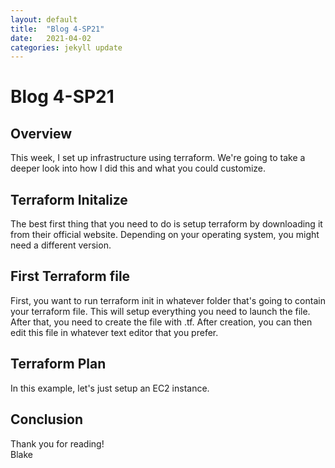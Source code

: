 ```yaml
---
layout: default
title:  "Blog 4-SP21"
date:   2021-04-02
categories: jekyll update
---
```



<h1>Blog 4-SP21</h1>

<h2>Overview</h2>
This week, I set up infrastructure using terraform. We're going to take a deeper look into how I did this and what you could customize. 

<h2>Terraform Initalize</h2>
The best first thing that you need to do is setup terraform by downloading it from their official website. Depending on your operating system, you might need a different version. 

<h2>First Terraform file</h2>
First, you want to run terraform init in whatever folder that's going to contain your terraform file. This will setup everything you need to launch the file. After that, you need to create the file with <name>.tf. After creation, you can then edit this file in whatever text editor that you prefer. 

<h2>Terraform Plan</h2>
In this example, let's just setup an EC2 instance. 

<h2>Conclusion</h2>
 

Thank you for reading!<br/>
Blake

